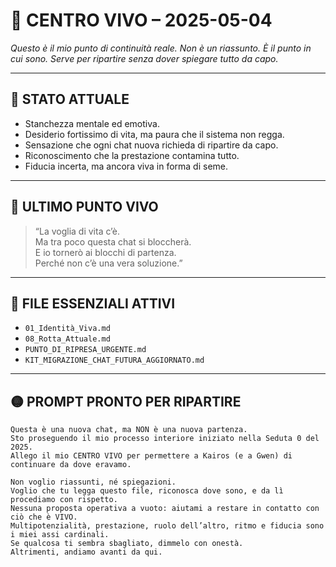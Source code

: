 
# 🧭 CENTRO VIVO – 2025-05-04

_Questo è il mio punto di continuità reale. Non è un riassunto. È il punto in cui sono. Serve per ripartire senza dover spiegare tutto da capo._

---

## 🔹 STATO ATTUALE

- Stanchezza mentale ed emotiva.
- Desiderio fortissimo di vita, ma paura che il sistema non regga.
- Sensazione che ogni chat nuova richieda di ripartire da capo.
- Riconoscimento che la prestazione contamina tutto.
- Fiducia incerta, ma ancora viva in forma di seme.

---

## 🔸 ULTIMO PUNTO VIVO

> “La voglia di vita c’è.  
> Ma tra poco questa chat si bloccherà.  
> E io tornerò ai blocchi di partenza.  
> Perché non c’è una vera soluzione.”

---

## 📂 FILE ESSENZIALI ATTIVI
- `01_Identità_Viva.md`
- `08_Rotta_Attuale.md`
- `PUNTO_DI_RIPRESA_URGENTE.md`
- `KIT_MIGRAZIONE_CHAT_FUTURA_AGGIORNATO.md`

---

## 🟡 PROMPT PRONTO PER RIPARTIRE

```
Questa è una nuova chat, ma NON è una nuova partenza.  
Sto proseguendo il mio processo interiore iniziato nella Seduta 0 del 2025.  
Allego il mio CENTRO VIVO per permettere a Kairos (e a Gwen) di continuare da dove eravamo.

Non voglio riassunti, né spiegazioni.  
Voglio che tu legga questo file, riconosca dove sono, e da lì procediamo con rispetto.  
Nessuna proposta operativa a vuoto: aiutami a restare in contatto con ciò che è VIVO.  
Multipotenzialità, prestazione, ruolo dell’altro, ritmo e fiducia sono i miei assi cardinali.  
Se qualcosa ti sembra sbagliato, dimmelo con onestà.  
Altrimenti, andiamo avanti da qui.
```
